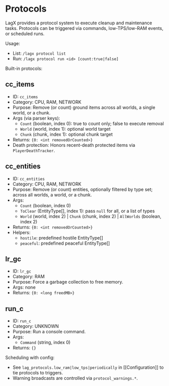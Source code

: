 # Protocols

LagX provides a protocol system to execute cleanup and maintenance tasks. Protocols can be triggered via commands, low-TPS/low-RAM events, or scheduled runs.

Usage:
- List: `/lagx protocol list`
- Run: `/lagx protocol run <id> [count:true|false]`

Built-in protocols:

## cc_items
- ID: `cc_items`
- Category: CPU, RAM, NETWORK
- Purpose: Remove (or count) ground items across all worlds, a single world, or a chunk.
- Args (via parser keys):
  - `Count` (boolean, index 0): true to count only; false to execute removal
  - `World` (world, index 1): optional world target
  - `Chunk` (chunk, index 1): optional chunk target
- Returns: `{0: <int removedOrCounted>}`
- Death protection: Honors recent-death protected items via `PlayerDeathTracker`.

## cc_entities
- ID: `cc_entities`
- Category: CPU, RAM, NETWORK
- Purpose: Remove (or count) entities, optionally filtered by type set; across all worlds, a world, or a chunk.
- Args:
  - `Count` (boolean, index 0)
  - `ToClear` (EntityType[], index 1): pass `null` for all, or a list of types
  - `World` (world, index 2) | `Chunk` (chunk, index 2) | `AllWorlds` (boolean, index 2)
- Returns: `{0: <int removedOrCounted>}`
- Helpers:
  - `hostile`: predefined hostile EntityType[]
  - `peaceful`: predefined peaceful EntityType[]

## lr_gc
- ID: `lr_gc`
- Category: RAM
- Purpose: Force a garbage collection to free memory.
- Args: none
- Returns: `{0: <long freedMB>}`

## run_c
- ID: `run_c`
- Category: UNKNOWN
- Purpose: Run a console command.
- Args:
  - `Command` (string, index 0)
- Returns: `{}`

Scheduling with config:
- See `lag_protocols.low_ram|low_tps|periodically` in [[Configuration]] to tie protocols to triggers.
- Warning broadcasts are controlled via `protocol_warnings.*`.
